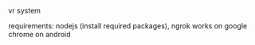 vr system

requirements: nodejs (install required packages), ngrok
works on google chrome on android